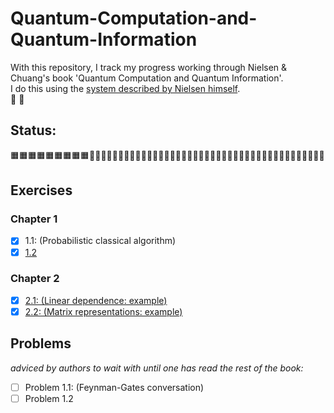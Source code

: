 # Quantum-Computation-and-Quantum-Information
With this repository, I track my progress working through Nielsen & Chuang's book 'Quantum Computation and Quantum Information'.                                     
I do this using the [system described by Nielsen himself](http://augmentingcognition.com/ltm.html).                                                                 
:milky_way:
:open_book:
## Status:
:orange_square::orange_square::orange_square::orange_square::orange_square::orange_square::orange_square::orange_square::orange_square::black_square_button::black_square_button::black_square_button::black_square_button::black_square_button::black_square_button::black_square_button::black_square_button::black_square_button::black_square_button::black_square_button::black_square_button::black_square_button::black_square_button::black_square_button::black_square_button::black_square_button::black_square_button::black_square_button::black_square_button::black_square_button::black_square_button::black_square_button::black_square_button::black_square_button::black_square_button::black_square_button::black_square_button::black_square_button::black_square_button::black_square_button::black_square_button::black_square_button::black_square_button::black_square_button::black_square_button::black_square_button::black_square_button::black_square_button::black_square_button::black_square_button:

## Exercises
### Chapter 1 
- [x] 1.1: (Probabilistic classical algorithm)
- [x] [1.2](Ch1/ex1-2.md)
### Chapter 2
- [x] [2.1: (Linear dependence: example)](Ch2/ex2-1.md)
- [x] [2.2: (Matrix representations: example)](Ch2/ex2-2.md)
## Problems
*adviced by authors to wait with until one has read the rest of the book:*
- [ ] Problem 1.1: (Feynman-Gates conversation)
- [ ] Problem 1.2 

